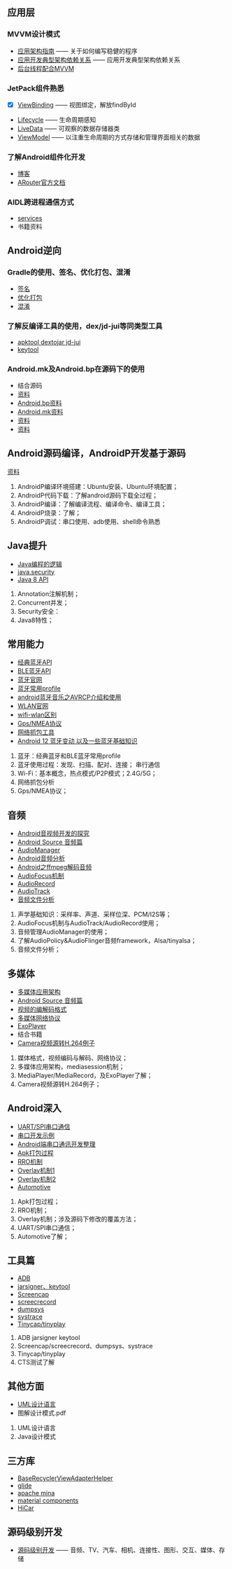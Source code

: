 ## 应用层

### MVVM设计模式
- [应用架构指南](https://developer.android.google.cn/topic/architecture) —— 关于如何编写稳健的程序
- [应用开发典型架构依赖关系](https://developer.android.google.cn/training/dependency-injection/manual) —— 应用开发典型架构依赖关系
- [后台线程配合MVVM](https://developer.android.google.cn/guide/background)

### JetPack组件熟悉

- [x] [ViewBinding](https://developer.android.google.cn/topic/libraries/view-binding) —— 视图绑定，解放findById
- [Lifecycle](https://developer.android.google.cn/topic/libraries/architecture/lifecycle) —— 生命周期感知
- [LiveData](https://developer.android.google.cn/topic/libraries/architecture/livedata) —— 可观察的数据存储器类
- [ViewModel](https://developer.android.google.cn/topic/libraries/architecture/viewmodel) —— 以注重生命周期的方式存储和管理界面相关的数据

### 了解Android组件化开发
- [博客](https://juejin.cn/post/7048527567346728990)
- [ARouter官方文档](https://github.com/alibaba/ARouter/blob/master/README_CN.md)

### AIDL跨进程通信方式
- [services](https://developer.android.google.cn/guide/components/services)
- 书籍资料

## Android逆向

### Gradle的使用、签名、优化打包、混淆
- [签名](https://blog.csdn.net/jb_home/article/details/121342438)
- [优化打包](https://www.jianshu.com/p/874fdd1bfdbd)
- [混淆](https://www.jianshu.com/p/d54847c233e2)

### 了解反编译工具的使用，dex/jd-jui等同类型工具
- [apktool dextojar jd-jui](https://blog.csdn.net/ysc123shift/article/details/52985435?utm_medium=distribute.pc_relevant.none-task-blog-2~default~baidujs_baidulandingword~default-0-52985435-blog-123645083.pc_relevant_default&spm=1001.2101.3001.4242.1&utm_relevant_index=3)
- [keytool](https://zhuanlan.zhihu.com/p/406815419)

### Android.mk及Android.bp在源码下的使用
- 结合源码
- [资料](https://blog.csdn.net/liujun3512159/article/details/124601811)
- [Android.bp资料](http://www.javashuo.com/article/p-wxvondyy-no.html)
- [Android.mk资料](https://blog.csdn.net/fengruoying93/article/details/111241803)
- [资料](https://blog.csdn.net/qq_41739313/article/details/120034679)
- [资料](https://www.freesion.com/article/8894482841/)

## Android源码编译，AndroidP开发基于源码

[资料](https://blog.csdn.net/lrh517/article/details/103974476)

1.  AndroidP编译环境搭建：Ubuntu安装、Ubuntu环境配置；
2.  AndroidP代码下载：了解android源码下载全过程；
3.  AndroidP编译：了解编译流程、编译命令、编译工具；
4.  AndroidP烧录：了解；
5.  AndroidP调试：串口使用、adb使用、shell命令熟悉

## Java提升
- [Java编程的逻辑](https://weread.qq.com/web/reader/b51320f05e159eb51b29226)
- [java.security](https://www.jianshu.com/p/2ef56497963a?utm_content=note&utm_medium=writer_share)
- [Java 8 API](https://docs.oracle.com/javase/8/docs/api/)
1. Annotation注解机制；
2. Concurrent并发；
3. Security安全：
4. Java8特性；

## 常用能力

- [经典蓝牙API](https://developer.android.google.cn/reference/android/bluetooth/package-summary?hl=en)
- [BLE蓝牙API](https://developer.android.google.cn/reference/android/bluetooth/le/package-summary?hl=en)
- [蓝牙官网](https://developer.android.google.cn/guide/topics/connectivity/bluetooth)
- [蓝牙常用profile](https://www.jianshu.com/p/8bed221be010)
- [android蓝牙音乐之AVRCP介绍和使用](https://blog.csdn.net/Jason_Lee155/article/details/116426065)
- [WLAN官网](https://developer.android.google.cn/guide/topics/connectivity/companion-device-pairing)
- [wifi-wlan区别](https://product.pconline.com.cn/itbk/wlbg/wireless/1305/3303939.html)
- [Gps/NMEA协议](https://zhuanlan.zhihu.com/p/434992232)
- [网络抓包工具](https://www.csdn.net/tags/NtDakgxsMTgwMDktYmxvZwO0O0OO0O0O.html)
- [Android 12 蓝牙变动 以及一些蓝牙基础知识](https://mp.weixin.qq.com/s/PWPEfEfG09Li39nMyXZwYg)
  
1.  蓝牙：经典蓝牙和BLE蓝牙常用profile 
2.  蓝牙使用过程：发现、扫描、配对、连接； 串行通信
3.  Wi-Fi：基本概念，热点模式/P2P模式；2.4G/5G；
4.  网络抓包分析
5.  Gps/NMEA协议；

## 音频

- [Android音视频开发的探究](https://juejin.cn/post/7080043506223448072)
- [Android Source 音频篇](https://source.android.google.cn/devices/audio)
- [AudioManager](https://developer.android.google.cn/reference/android/media/AudioManager?hl=en)
- [Android音频分析](http://www.gimoo.net/t/1605/574658a139ef9.html)
- [Android之ffmpeg解码音频](https://zhuanlan.zhihu.com/p/510044235)
- [AudioFocus机制](https://blog.csdn.net/yus201120/article/details/81774356)
- [AudioRecord](http://events.jianshu.io/p/2b1335942aa3)
- [AudioTrack](https://blog.csdn.net/shuzhuchengfu/article/details/106182435)
- [音频文件分析](https://wenku.baidu.com/view/ac88382fb868a98271fe910ef12d2af90242a8cb.html)
 
1. 声学基础知识：采样率、声道、采样位深、PCM/I2S等；
2. AudioFocus机制与AudioTrack/AudioRecord使用；
3. 音频管理AudioManager的使用；
4. 了解AudioPolicy&AudioFlinger音频framework，Alsa/tinyalsa；
5. 音频文件分析；

## 多媒体
- [多媒体应用架构](https://developer.android.google.cn/guide/topics/media)
- [Android Source 音频篇](https://source.android.google.cn/devices/audio)
- [视频的编解码格式](https://zhuanlan.zhihu.com/p/143720720)
- [多媒体网络协议](https://blog.csdn.net/Ritchie_Lin/article/details/121733309)
- [ExoPlayer](https://exoplayer.dev/hello-world.html)
- 结合书籍
- [Camera视频源转H.264例子](https://www.jb51.net/article/171486.htm)

1.  媒体格式，视频编码与解码、网络协议；
2.  多媒体应用架构，mediasession机制；
3.  MediaPlayer/MediaRecord，及ExoPlayer了解；
4.  Camera视频源转H.264例子；

## Android深入

- [UART/SPI串口通信](https://blog.csdn.net/qq_52608074/article/details/122297014)
- [串口开发示例](https://blog.csdn.net/wsb594559867/article/details/107401212)
- [Android端串口通讯开发整理](https://juejin.cn/post/6844903892208058381)
- [Apk打包过程](https://blog.csdn.net/wangzhongshun/article/details/96160984)
- [RRO机制](https://blog.csdn.net/moxiouhao/article/details/111143330)
- [Overlay机制1](https://my.oschina.net/kingguary/blog/160190)
- [Overlay机制2](https://www.jianshu.com/p/398f1beb1a6e)
- [Automotive](https://source.android.google.cn/devices/automotive)
1. Apk打包过程；
2. RRO机制；
3. Overlay机制；涉及源码下修改的覆盖方法；
4. UART/SPI串口通信；
5. Automotive了解；

## 工具篇
- [ADB](https://developer.android.google.cn/studio/command-line/adb?hl=zh_cn#shellcommands)
- [jarsigner、keytool](https://blog.csdn.net/Candicelijx/article/details/79530984)
- [Screencap](https://blog.csdn.net/shenfengchen/article/details/116193980)
- [screecrecord](https://blog.csdn.net/weixin_28921115/article/details/113025077)
- [dumpsys](https://www.jianshu.com/p/e710fe2410ca)
- [systrace](https://androidperformance.com/2019/05/28/Android-Systrace-About/#/%E6%9F%A5%E7%9C%8B%E6%94%AF%E6%8C%81%E7%9A%84-TAG)
- [Tinycap/tinyplay](http://t.zoukankan.com/jiangjh-p-10995709.html)
  
1. ADB jarsigner keytool
2. Screencap/screecrecord、dumpsys、systrace
3. Tinycap/tinyplay
4. CTS测试了解

## 其他方面
- [UML设计语言](https://weread.qq.com/web/reader/3a332a1071f94aa23a37cc6)
- 图解设计模式.pdf
  
1. UML设计语言
2. Java设计模式

## 三方库

- [BaseRecyclerViewAdapterHelper](https://github.com/CymChad/BaseRecyclerViewAdapterHelper/blob/master/readme/0-BaseRecyclerViewAdapterHelper.md)
- [glide](https://muyangmin.github.io/glide-docs-cn/)
- [apache mina](https://mina.apache.org/mina-project/documentation.html)
- [material components](https://material.io/components/app-bars-bottom)
- [HiCar](https://developer.huawei.com/consumer/cn/doc/development/HiCar-Guides/connection-management-0000001058662918)

## 源码级别开发
- [源码级别开发](https://source.android.google.cn/devices) —— 音频、TV、汽车、相机、连接性、图形、交互、媒体、存储